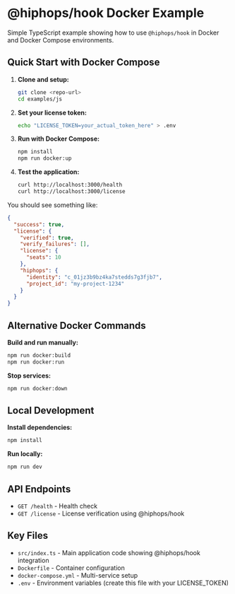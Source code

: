 # @hiphops/hook Docker Example

Simple TypeScript example showing how to use `@hiphops/hook` in Docker and Docker Compose environments.

## Quick Start with Docker Compose

1. **Clone and setup:**

   ```bash
   git clone <repo-url>
   cd examples/js
   ```

2. **Set your license token:**

   ```bash
   echo "LICENSE_TOKEN=your_actual_token_here" > .env
   ```

3. **Run with Docker Compose:**

   ```bash
   npm install
   npm run docker:up
   ```

4. **Test the application:**

   ```bash
   curl http://localhost:3000/health
   curl http://localhost:3000/license
   ```

You should see something like:

```json
{
  "success": true,
  "license": {
    "verified": true,
    "verify_failures": [],
    "license": {
      "seats": 10
    },
    "hiphops": {
      "identity": "c_01jz3b9bz4ka7stedds7g3fjb7",
      "project_id": "my-project-1234"
    }
  }
}
```

## Alternative Docker Commands

**Build and run manually:**

```bash
npm run docker:build
npm run docker:run
```

**Stop services:**

```bash
npm run docker:down
```

## Local Development

**Install dependencies:**

```bash
npm install
```

**Run locally:**

```bash
npm run dev
```

## API Endpoints

- `GET /health` - Health check
- `GET /license` - License verification using @hiphops/hook

## Key Files

- `src/index.ts` - Main application code showing @hiphops/hook integration
- `Dockerfile` - Container configuration
- `docker-compose.yml` - Multi-service setup
- `.env` - Environment variables (create this file with your LICENSE_TOKEN)
